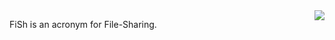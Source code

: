 <img style="float: right" src="https://travis-ci.org/digitalstep/fish.svg?branch=master">

FiSh is an acronym for File-Sharing.
